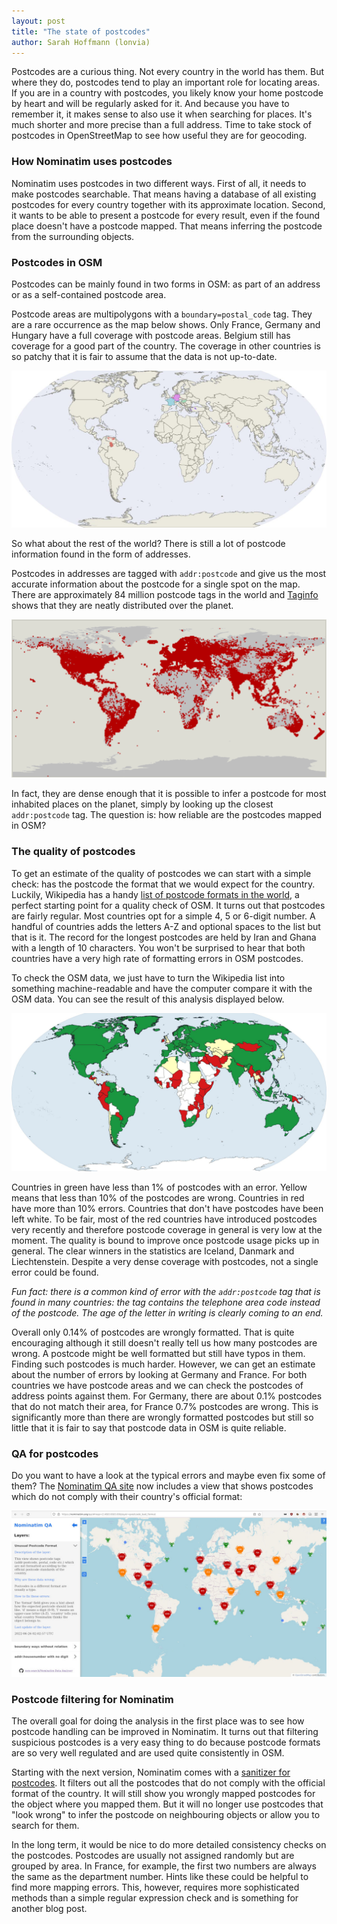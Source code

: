 ```yaml
---
layout: post
title: "The state of postcodes"
author: Sarah Hoffmann (lonvia)
---
```


Postcodes are a curious thing. Not every country in the world has them.
But where they do, postcodes tend to play an important role for locating
areas. If you are in a country with postcodes, you likely know your home
postcode by heart and will be regularly asked for it. And because you have
to remember it, it makes sense to also use it when searching for places.
It's much shorter and more precise than a full address. Time to
take stock of postcodes in OpenStreetMap to see how useful they are
for geocoding.

### How Nominatim uses postcodes

Nominatim uses postcodes in two different ways. First of all, it needs to
make postcodes searchable. That means having a database of all existing
postcodes for every country together with its approximate location. Second,
it wants to be able to present a postcode for every result, even if the
found place doesn't have a postcode mapped. That means inferring the postcode
from the surrounding objects.


### Postcodes in OSM

Postcodes can be mainly found in two forms in OSM: as part of an address or as a
self-contained postcode area.

Postcode areas are multipolygons with a `boundary=postal_code` tag. They are
a rare occurrence as the map below shows. Only France, Germany and Hungary
have a full coverage with postcode areas. Belgium still has coverage for a
good part of the country. The coverage in other countries is so patchy that
it is fair to assume that the data is not up-to-date.

![Map of postcod areas](/img/postcode-area-overview.jpg)

So what about the rest of the world? There is still a lot of postcode
information found in the form of addresses.

Postcodes in addresses are tagged with `addr:postcode` and give us the most
accurate information about the postcode for a single spot on the map. There
are approximately 84 million postcode tags in the world and
[Taginfo](https://taginfo.openstreetmap.org/keys/addr%3Apostcode#map) shows
that they are neatly distributed over the planet.

![Distribution of addr:postcode](/img/postcode-points-taginfo-distribution.png)

In fact, they are dense enough that it is possible to infer a postcode for
most inhabited places on the planet, simply by looking up the closest
`addr:postcode` tag. The question is: how reliable are the postcodes mapped
in OSM?

### The quality of postcodes

To get an estimate of the quality of postcodes we can start with a simple
check: has the postcode the format that we would expect for the country.
Luckily, Wikipedia has a handy
[list of postcode formats in the world](https://en.wikipedia.org/wiki/List_of_postal_codes),
a perfect starting point for a quality check of OSM. It turns out that postcodes
are fairly regular. Most countries opt for a simple 4, 5 or 6-digit number.
A handful of countries adds the letters A-Z and optional spaces to the list
but that is it. The record for the longest postcodes are held by Iran and Ghana
with a length of 10 characters. You won't be surprised to hear that both
countries have a very high rate of formatting errors in OSM postcodes.

To check the OSM data, we just have to turn the Wikipedia list into something
machine-readable and have the computer compare it with the OSM data. You can
see the result of this analysis displayed below.

![Percentage of wrongly formatted postcodes](/img/postcode-format-correctness-worldmap.jpg)

Countries in green have less than 1% of postcodes with an error. Yellow means
that less than 10% of the postcodes are wrong. Countries in red have more than
10% errors. Countries that don't have postcodes have been left white.
To be fair, most of the red countries have introduced postcodes
very recently and therefore postcode coverage in general is very low at the
moment. The quality is bound to improve once postcode usage picks up in general.
The clear winners in the statistics are Iceland, Danmark and Liechtenstein.
Despite a very dense coverage with postcodes, not a single error could be found.

_Fun fact: there is a common kind of error with the `addr:postcode` tag that is
found in many countries: the tag contains the telephone area code instead of
the postcode. The age of the letter in writing is clearly coming to an end._

Overall only 0.14% of postcodes are wrongly formatted. That is quite
encouraging although it still doesn't really tell us how many postcodes are
wrong. A postcode might be well formatted but still have typos in them.
Finding such postcodes is much harder. However, we can get an estimate about
the number of errors by looking at Germany and France. For both countries we
have postcode areas and we can check the postcodes of address points against
them. For Germany, there are about 0.1% postcodes that do not match their area,
for France 0.7% postcodes are wrong. This is significantly more than there
are wrongly formatted postcodes but still so little that it is fair to say
that postcode data in OSM is quite reliable.

### QA for postcodes

Do you want to have a look at the typical errors and maybe even fix some of
them? The [Nominatim QA site](https://nominatim.org/qa/#map=2.48/0.00/0.00&layer=postcode_bad_format)
now includes a view that shows postcodes which do
not comply with their country's official format:

[![Nominatim QA site](/img/postcode-qa-site.jpg)](https://nominatim.org/qa/#map=2.48/0.00/0.00&layer=postcode_bad_format)


### Postcode filtering for Nominatim

The overall goal for doing the analysis in the first place was to see how
postcode handling can be improved in Nominatim. It turns out that filtering
suspicious postcodes is a very easy thing to do because postcode formats are
so very well regulated and are used quite consistently in OSM.

Starting with the next version, Nominatim comes with a
[sanitizer for postcodes](https://github.com/osm-search/Nominatim/pull/2757).
It filters out all the postcodes that do not comply with the official format
of the country. It will still show you wrongly mapped postcodes for the object
where you mapped them. But it will no longer use postcodes that "look wrong"
to infer the postcode on neighbouring objects or allow you to search for them.

In the long term, it would be nice to do more detailed consistency checks on
the postcodes. Postcodes are usually not assigned randomly but are grouped by
area. In France, for example, the first two numbers are always the same as the
department number. Hints like these could be helpful to find more mapping
errors. This, however, requires more sophisticated methods than a simple
regular expression check and is something for another blog post.
